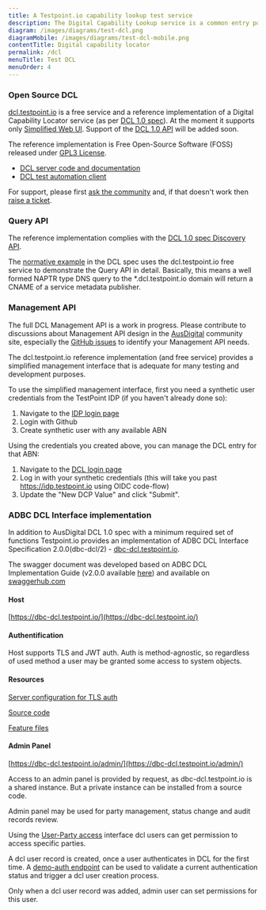 ```yaml
---
title: A Testpoint.io capability lookup test service
description: The Digital Capability Lookup service is a common entry point for both the modern RESTful e-Invoicing and legacy EDI systems. This uses the Domain Name System (NAPTR records) to enables dynamic discovery of Digital Capability Publisher for business identities.
diagram: /images/diagrams/test-dcl.png
diagramMobile: /images/diagrams/test-dcl-mobile.png
contentTitle: Digital capability locator
permalink: /dcl
menuTitle: Test DCL
menuOrder: 4
---
```

### Open Source DCL

[dcl.testpoint.io](https://dcl.testpoint.io) is a free service and a reference implementation of a Digital Capability Locator service (as per [DCL 1.0 spec](http://ausdigital.org/specs/ausdigital-dcl/1.0)). At the moment it supports only [Simplified Web UI](http://ausdigital.org/specs/ausdigital-dcl/1.0/#simplified-web-ui). Support of the [DCL 1.0 API](http://ausdigital.org/specs/ausdigital-dcl/1.0/api) will be added soon.

The reference implementation is Free Open-Source Software (FOSS) released under [GPL3 License](https://www.gnu.org/licenses/gpl-3.0.en.html). 

* [DCL server code and documentation](https://github.com/test-point/testpoint-dcl/tree/master/src-py)
* [DCL test automation client](https://github.com/test-point/testpoint-dcl/tree/master/tests/bdd-remote)

For support, please first [ask the community](https://ausdigital.slack.com/messages/testpoint/) and, if that doesn't work then [raise a ticket](https://github.com/test-point/testpoint-dcl/issues).


### Query API

The reference implementation complies with the [DCL 1.0 spec Discovery API](http://ausdigital.org/specs/ausdigital-dcl/1.0/#discovery-api).

The [normative example](http://ausdigital.org/specs/ausdigital-dcl/1.0/#normative-examples) in the DCL spec uses the dcl.testpoint.io free service to demonstrate the Query API in detail. Basically, this means a well formed NAPTR type DNS query to the *.dcl.testpoint.io domain will return a CNAME of a service metadata publisher.


### Management API

The full DCL Management API is a work in progress. Please contribute to discussions about Management API design in the [AusDigital](http://ausdigital.org/) community site, especially the [GitHub issues](https://github.com/ausdigital/ausdigital-dcl/issues) to identify your Management API needs.

The dcl.testpoint.io reference implementation (and free service) provides a simplified management interface that is adequate for many testing and development purposes.

To use the simplified management interface, first you need a synthetic user credentials from the TestPoint IDP (if you haven't already done so):

1.  Navigate to the [IDP login page](https://idp.testpoint.io/login/)
2.  Login with Github
3.  Create synthetic user with any available ABN

Using the credentials you created above, you can manage the DCL entry for that ABN:

1.  Navigate to the [DCL login page](https://dcl.testpoint.io/login/)
2.  Log in with your synthetic credentials (this will take you past https://idp.testpoint.io using OIDC code-flow)
3.  Update the "New DCP Value" and click "Submit".

### ADBC DCL Interface implementation

In addition to AusDigital DCL 1.0 spec with a minimum required set of functions Testpoint.io provides an implementation of ADBC DCL Interface Specification 2.0.0(dbc-dcl/2) - [dbc-dcl.testpoint.io](https://dbc-dcl.testpoint.io).

The swagger document was developed based on ADBC DCL Implementation Guide (v2.0.0 available [here](http://ausdigital.org/specs/ausdigital-dcl/1.0/Attachment_5c_Digital_Capability_Locator_Implementation_Guide_v2.0.0.pdf)) and available on [swaggerhub.com](https://app.swaggerhub.com/apis/ADBC/DCL-interface-spec/2.0.0)


#### Host

[https://dbc-dcl.testpoint.io/](https://dbc-dcl.testpoint.io/)


#### Authentification

Host supports TLS and JWT auth. Auth is method-agnostic, so regardless of used method a user may be granted some access to system objects.


#### Resources

[Server configuration for TLS auth](https://github.com/test-point/testpoint-dcl/tree/master/client-py-tls)

[Source code](https://github.com/test-point/testpoint-dcl/tree/master/src-py)

[Feature files](https://github.com/test-point/testpoint-dcl/tree/master/tests/bdd-remote)


#### Admin Panel

[https://dbc-dcl.testpoint.io/admin/](https://dbc-dcl.testpoint.io/admin/)

Access to an admin panel is provided by request, as dbc-dcl.testpoint.io is a shared instance. But a private instance can be installed from a source code.

Admin panel may be used for party management, status change and audit records review.

Using the [User-Party access](https://dbc-dcl.testpoint.io/admin/accreditations/userpartyaccess/) interface dcl users can get permission to access specific parties.

A dcl user record is created, once a user authenticates in DCL for the first time. A [demo-auth endpoint](https://dbc-dcl.testpoint.io/api/dbc/v0/demo_auth/) can be used to validate a current authentication status and trigger a dcl user creation process.

Only when a dcl user record was added, admin user can set permissions for this user.
